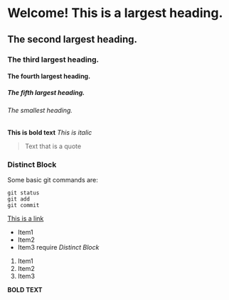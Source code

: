 # Welcome! This is a largest heading.

## The second largest heading. 

### The third largest heading.

#### The fourth largest heading.

##### The fifth largest heading.

###### The smallest heading.

**This is bold text**
*This is italic*

> Text that is a quote

### Distinct Block
Some basic git commands are:
```
git status
git add
git commit
```
[This is a link](https://github.com/Bhazan/Learning_github)

- Item1
- Item2
- Item3
require *Distinct Block*
1. Item1
2. Item2
3. Item3

**BOLD TEXT**

